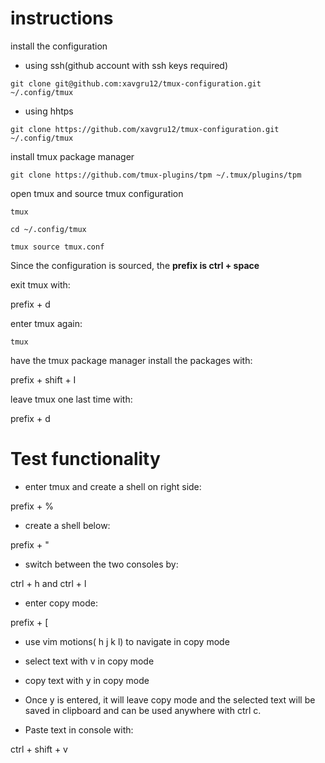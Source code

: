 # instructions

install the configuration

- using ssh(github account with ssh keys required)
```
git clone git@github.com:xavgru12/tmux-configuration.git ~/.config/tmux
```

- using hhtps
```
git clone https://github.com/xavgru12/tmux-configuration.git ~/.config/tmux
```

install tmux package manager
```
git clone https://github.com/tmux-plugins/tpm ~/.tmux/plugins/tpm
```

open tmux and source tmux configuration

```
tmux
```

```
cd ~/.config/tmux
```

```
tmux source tmux.conf
```

Since the configuration is sourced, the **prefix is ctrl + space**

exit tmux with:

prefix + d

enter tmux again:
```
tmux
```

have the tmux package manager install the packages with:

prefix + shift + I

leave tmux one last time with:

prefix + d

# Test functionality

- enter tmux and create a shell on right side:

prefix + %

- create a shell below:

prefix + "

- switch  between the two consoles by:

ctrl + h and ctrl + l

- enter copy mode:

prefix + [

- use vim motions( h j k l) to navigate in copy mode

- select text with v in copy mode

- copy text with y in copy mode

- Once y is entered, it will leave copy mode and the selected text will be
saved in clipboard and can be used anywhere with ctrl c.

- Paste text in console with:

ctrl + shift + v
